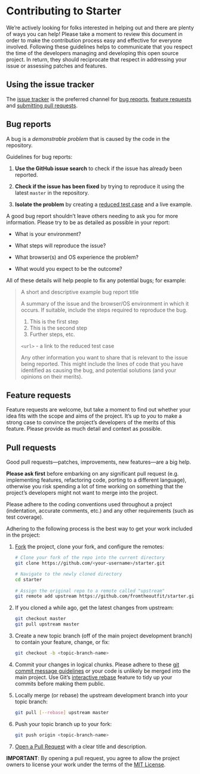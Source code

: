 # Contributing to Starter

We’re actively looking for folks interested in helping out and there are plenty of ways you can help! Please take a moment to review this document in order to make the contribution process easy and effective for everyone involved. Following these guidelines helps to communicate that you respect the time of the developers managing and developing this open source project. In return, they should reciprocate that respect in addressing your issue or assessing patches and features.

## Using the issue tracker

The [issue tracker](https://github.com/fromtheoutfit/starter/issues) is the preferred channel for [bug reports](#bugs), [feature requests](#features) and [submitting pull requests](#pull-requests).

<a name="bugs"></a>
## Bug reports

A bug is a _demonstrable problem_ that is caused by the code in the repository.

Guidelines for bug reports:

1. **Use the GitHub issue search** to check if the issue has already been reported.

2. **Check if the issue has been fixed** by trying to reproduce it using the latest `master` in the repository.

3. **Isolate the problem** by creating a [reduced test case](https://css-tricks.com/reduced-test-cases/) and a live example.

A good bug report shouldn’t leave others needing to ask you for more information. Please try to be as detailed as possible in your report:

* What is your environment?

* What steps will reproduce the issue?

* What browser(s) and OS experience the problem?

* What would you expect to be the outcome?

All of these details will help people to fix any potential bugs; for example:

> A short and descriptive example bug report title
>
> A summary of the issue and the browser/OS environment in which it occurs. If suitable, include the steps required to reproduce the bug.
>
> 1. This is the first step
> 2. This is the second step
> 3. Further steps, etc.
>
> `<url>` - a link to the reduced test case
>
> Any other information you want to share that is relevant to the issue being  reported. This might include the lines of code that you have identified as causing the bug, and potential solutions (and your opinions on their merits).

<a name="features"></a>
## Feature requests

Feature requests are welcome, but take a moment to find out whether your idea fits with the scope and aims of the project. It’s up to *you* to make a strong case to convince the project’s developers of the merits of this feature. Please provide as much detail and context as possible.

<a name="pull-requests"></a>
## Pull requests

Good pull requests—patches, improvements, new features—are a big help.

**Please ask first** before embarking on any significant pull request (e.g. implementing features, refactoring code, porting to a different language), otherwise you risk spending a lot of time working on something that the project’s developers might not want to merge into the project.

Please adhere to the coding conventions used throughout a project (indentation, accurate comments, etc.) and any other requirements (such as test coverage).

Adhering to the following process is the best way to get your work included in the project:

1. [Fork](https://help.github.com/articles/fork-a-repo/) the project, clone your fork, and configure the remotes:

   ```bash
   # Clone your fork of the repo into the current directory
   git clone https://github.com/<your-username>/starter.git
   
   # Navigate to the newly cloned directory
   cd starter
  
   # Assign the original repo to a remote called "upstream"
   git remote add upstream https://github.com/fromtheoutfit/starter.git
   ```

2. If you cloned a while ago, get the latest changes from upstream:

   ```bash
   git checkout master
   git pull upstream master
   ```

3. Create a new topic branch (off of the main project development branch) to contain your feature, change, or fix:

   ```bash
   git checkout -b <topic-branch-name>
   ```

4. Commit your changes in logical chunks. Please adhere to these [git commit message guidelines](http://tbaggery.com/2008/04/19/a-note-about-git-commit-messages.html) or your code is unlikely be merged into the main project. Use Git’s [interactive rebase](https://help.github.com/articles/about-git-rebase/) feature to tidy up your commits before making them public.

5. Locally merge (or rebase) the upstream development branch into your topic branch:

   ```bash
   git pull [--rebase] upstream master
   ```

6. Push your topic branch up to your fork:

   ```bash
   git push origin <topic-branch-name>
   ```

7. [Open a Pull Request](https://help.github.com/articles/about-pull-requests/)
    with a clear title and description.

**IMPORTANT**: By opening a pull request, you agree to allow the project owners to license your work under the terms of the [MIT License](license.txt).
